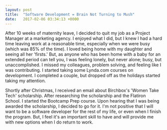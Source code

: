 ```yaml
---
layout: post
title:  "Software Development = Brain Not Turning to Mush"
date:   2017-02-06 03:34:13 +0000
---
```



After 10 weeks of maternity leave, I decided to quit my job as a Project Manager at a marketing agency. I enjoyed what I did, but I knew I had a hard time leaving work at a reasonable time, especially when we were busy (which was 85% of the time). I loved being home with my daughter and seeing all her 'firsts.' But, as anyone who has been home with a baby for an extended period can tell you, I was feeling lonely, but never alone; busy, but unaccomplished. I missed my colleagues, problem solving, and feeling like I was contributing. I started taking some Lynda.com courses on development. I completed a couple, but dropped off as the holidays started taking my attention. 

Shortly after Christmas, I received an email about Birchbox's 'Women Take Tech' scholarship. After researching the scholarship and the Flatiron School. I started the Bootcamp Prep course. Upon hearing that I was being awarded the scholarship, I decided to go for it. I'm not positive that I will want to be a software developer for the rest of my life, or even when I finish the program. But, I feel it's an important skill to have and will provide me with new options when I do return to work.
